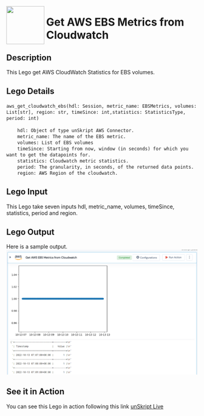 [<img align="left" src="https://unskript.com/assets/favicon.png" width="100" height="100" style="padding-right: 5px">](https://unskript.com/assets/favicon.png) 
<h1>Get AWS EBS Metrics from Cloudwatch </h1>

## Description
This Lego get AWS CloudWatch Statistics for EBS volumes.


## Lego Details

    aws_get_cloudwatch_ebs(hdl: Session, metric_name: EBSMetrics, volumes: List[str], region: str, timeSince: int,statistics: StatisticsType, period: int)

        hdl: Object of type unSkript AWS Connector.
        metric_name: The name of the EBS metric.
        volumes: List of EBS volumes
        timeSince: Starting from now, window (in seconds) for which you want to get the datapoints for.
        statistics: Cloudwatch metric statistics.
        period: The granularity, in seconds, of the returned data points.
        region: AWS Region of the cloudwatch.

## Lego Input

This Lego take seven inputs hdl, metric_name, volumes, timeSince, statistics, period and region.


## Lego Output
Here is a sample output.
<img src="./1.png">


## See it in Action

You can see this Lego in action following this link [unSkript Live](https://us.app.unskript.io)